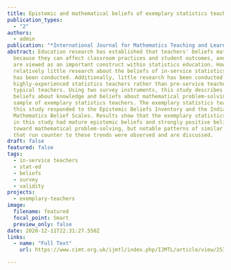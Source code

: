 ```yaml
---
title: Epistemic and mathematical beliefs of exemplary statistics teachers
publication_types:
  - "2"
authors:
  - admin
publication: "*International Journal for Mathematics Teaching and Learning, 21*(2), 119–142"
abstract: Education research has established that teachers' beliefs matter
  because they can affect classroom practices and student outcomes, and beliefs
  are viewed as an important construct within statistics education. However,
  relatively little research about the beliefs of in-service statistics teachers
  has been conducted. Additionally, little research has been conducted with
  highly-experienced statistics teachers rather than pre-service teachers or
  typical teachers. Using two survey instruments, this study describes the
  beliefs about knowledge and beliefs about mathematical problem-solving for a
  sample of exemplary statistics teachers. The exemplary statistics teachers in
  this study responded to the Epistemic Beliefs Inventory and the Indiana
  Mathematics Belief Scales. Results show that the exemplary statistics teachers
  in this study had mature epistemic beliefs and strongly positive beliefs
  toward mathematical problem-solving, but notable patterns of similar responses
  that run counter to these trends were observed and are discussed.
draft: false
featured: false
tags:
  - in-service teachers
  - stat-ed
  - beliefs
  - survey
  - validity
projects:
  - exemplary-teachers
image:
  filename: featured
  focal_point: Smart
  preview_only: false
date: 2020-12-11T22:31:27.550Z
links:
  - name: "Full Text"
    url: https://www.cimt.org.uk/ijmtl/index.php/IJMTL/article/view/253

---
```

